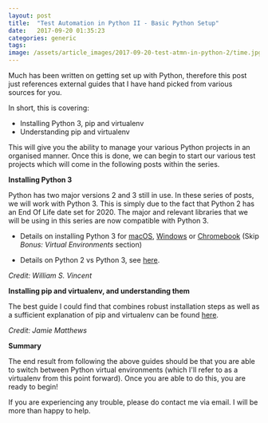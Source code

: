 ```yaml
---
layout: post
title:  "Test Automation in Python II - Basic Python Setup"
date:   2017-09-20 01:35:23
categories: generic
tags: 
image: /assets/article_images/2017-09-20-test-atmn-in-python-2/time.jpg
---
```


Much has been written on getting set up with Python, therefore this post just references external guides that I have hand picked from various sources for you.

In short, this is covering:

* Installing Python 3, pip and virtualenv
* Understanding pip and virtualenv

This will give you the ability to manage your various Python projects in an organised manner. Once this is done, we can begin to start our various test projects which will come in the following posts within the series.


**Installing Python 3**

Python has two major versions 2 and 3 still in use. In these series of posts, we will work with Python 3. This is simply due to the fact that Python 2 has an End Of Life date set for 2020. The major and relevant libraries that we will be using in this series are now compatible with Python 3.


* Details on installing Python 3 for [macOS][macOS], [Windows][Windows] or [Chromebook][Chromebook] (Skip *Bonus: Virtual Environments* section)

* Details on Python 2 vs Python 3, see [here][py2vpy3].

*Credit: William S. Vincent*


**Installing pip and virtualenv, and understanding them**

The best guide I could find that combines robust installation steps as well as a sufficient explanation of pip and virtualenv can be found [here][pipvenv].

*Credit: Jamie Matthews*


**Summary**

The end result from following the above guides should be that you are able to switch between Python virtual environments (which I'll refer to as a virtualenv from this point forward). Once you are able to do this, you are ready to begin!

If you are experiencing any trouble, please do contact me via email. I will be more than happy to help.

[macOS]: https://wsvincent.com/install-python3-mac/
[Windows]: https://wsvincent.com/install-python3-windows/
[Chromebook]: https://wsvincent.com/install-python3-chromebook/
[py2vpy3]: https://wsvincent.com/python2-vs-python3/
[pipvenv]: https://www.dabapps.com/blog/introduction-to-pip-and-virtualenv-python/
